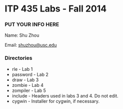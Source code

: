 # ITP 435 Labs - Fall 2014 #

### PUT YOUR INFO HERE ###
Name: Shu Zhou

Email: shuzhou@usc.edu

### Directories ###
* rle - Lab 1
* password - Lab 2
* draw - Lab 3
* zombie - Lab 4
* zompiler - Lab 5
* include - Headers used in labs 3 and 4. Do not edit.
* cygwin - Installer for cygwin, if necessary.